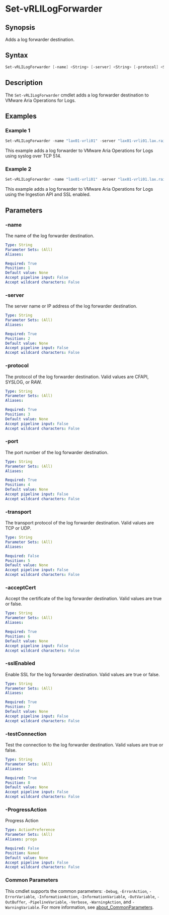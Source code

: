# Set-vRLILogForwarder

## Synopsis

Adds a log forwarder destination.

## Syntax

```powershell
Set-vRLILogForwarder [-name] <String> [-server] <String> [-protocol] <String> [-port] <String> [[-transport] <String>] [-acceptCert] <String> [-sslEnabled] <String> [-testConnection] <String> [-ProgressAction <ActionPreference>] [<CommonParameters>]
```

## Description

The `Set-vRLILogForwarder` cmdlet adds a log forwarder destination to VMware Aria Operations for Logs.

## Examples

### Example 1

```powershell
Set-vRLILogForwarder -name "lax01-vrli01" -server "lax01-vrli01.lax.rainpole.io" -protocol SYSLOG -port 514 -transport TCP -acceptCert false -sslEnabled false -testConnection false
```

This example adds a log forwarder to VMware Aria Operations for Logs using syslog over TCP 514.

### Example 2

```powershell
Set-vRLILogForwarder -name "lax01-vrli01" -server "lax01-vrli01.lax.rainpole.io" -protocol CFAPI -port 9543 acceptCert true -sslEnabled true -testConnection true
```

This example adds a log forwarder to VMware Aria Operations for Logs using the Ingestion API and SSL enabled.

## Parameters

### -name

The name of the log forwarder destination.

```yaml
Type: String
Parameter Sets: (All)
Aliases:

Required: True
Position: 1
Default value: None
Accept pipeline input: False
Accept wildcard characters: False
```

### -server

The server name or IP address of the log forwarder destination.

```yaml
Type: String
Parameter Sets: (All)
Aliases:

Required: True
Position: 2
Default value: None
Accept pipeline input: False
Accept wildcard characters: False
```

### -protocol

The protocol of the log forwarder destination. Valid values are CFAPI, SYSLOG, or RAW.

```yaml
Type: String
Parameter Sets: (All)
Aliases:

Required: True
Position: 3
Default value: None
Accept pipeline input: False
Accept wildcard characters: False
```

### -port

The port number of the log forwarder destination.

```yaml
Type: String
Parameter Sets: (All)
Aliases:

Required: True
Position: 4
Default value: None
Accept pipeline input: False
Accept wildcard characters: False
```

### -transport

The transport protocol of the log forwarder destination. Valid values are TCP or UDP.

```yaml
Type: String
Parameter Sets: (All)
Aliases:

Required: False
Position: 5
Default value: None
Accept pipeline input: False
Accept wildcard characters: False
```

### -acceptCert

Accept the certificate of the log forwarder destination. Valid values are true or false.

```yaml
Type: String
Parameter Sets: (All)
Aliases:

Required: True
Position: 6
Default value: None
Accept pipeline input: False
Accept wildcard characters: False
```

### -sslEnabled

Enable SSL for the log forwarder destination. Valid values are true or false.

```yaml
Type: String
Parameter Sets: (All)
Aliases:

Required: True
Position: 7
Default value: None
Accept pipeline input: False
Accept wildcard characters: False
```

### -testConnection

Test the connection to the log forwarder destination. Valid values are true or false.

```yaml
Type: String
Parameter Sets: (All)
Aliases:

Required: True
Position: 8
Default value: None
Accept pipeline input: False
Accept wildcard characters: False
```

### -ProgressAction

Progress Action

```yaml
Type: ActionPreference
Parameter Sets: (All)
Aliases: proga

Required: False
Position: Named
Default value: None
Accept pipeline input: False
Accept wildcard characters: False
```

### Common Parameters

This cmdlet supports the common parameters: `-Debug`, `-ErrorAction`, `-ErrorVariable`, `-InformationAction`, `-InformationVariable`, `-OutVariable`, `-OutBuffer`, `-PipelineVariable`, `-Verbose`, `-WarningAction`, and `-WarningVariable`. For more information, see [about_CommonParameters](http://go.microsoft.com/fwlink/?LinkID=113216).
